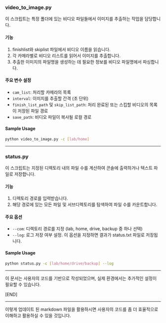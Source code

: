 ### video_to_image.py

이 스크립트는 특정 폴더에 있는 비디오 파일들에서 이미지를 추출하는 작업을 담당합니다. 

#### 기능
1. finishlist와 skiplist 파일에서 비디오 이름을 읽습니다.
2. 각 카메라별로 비디오 리스트를 읽어서 이미지를 추출합니다.
3. 추출한 이미지의 파일명을 생성하는 데 필요한 정보를 비디오 파일명에서 파싱합니다.

#### 주요 변수 설정
- `cam_list`: 처리할 카메라의 목록
- `interval`: 이미지를 추출할 간격 (초 단위)
- `finish_list_path` 및 `skip_list_path`: 처리 완료된 또는 스킵할 비디오의 목록이 저장된 파일 경로
- `save_path`: 비디오 파일이 복사될 로컬 경로

#### Sample Usage
```bash
python video_to_image.py -c [lab/home]
```

---

### status.py

이 스크립트는 지정된 디렉토리 내의 파일 수를 계산하여 콘솔에 출력하거나 텍스트 파일로 저장합니다.

#### 기능
1. 디렉토리 경로를 입력받습니다.
2. 해당 경로에 있는 모든 파일 및 서브디렉토리를 탐색하여 파일 수를 카운트합니다.

#### 주요 옵션
- `--com`: 디렉토리 경로를 지정 (lab, home, drive, backup 중 하나 선택)
- `--log`: 로그 저장 여부 설정. 이 옵션을 지정하면 결과가 status.txt 파일로 저장됩니다.

#### Sample Usage
```bash
python status.py -c [lab/home/drive/backup] --log
```

---

이 문서는 사용자의 코드를 기반으로 작성되었으며, 실제 환경에서는 추가적인 설정이 필요할 수 있습니다. 

[END]

---

이렇게 업데이트 된 markdown 파일을 활용하시면 사용자의 코드를 좀 더 효율적으로 이해하고 활용하실 수 있을 것입니다.